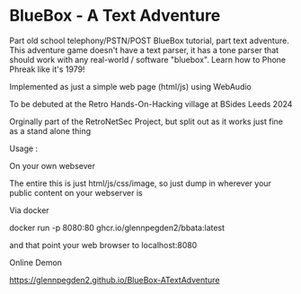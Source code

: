 # BlueBox - A Text Adventure
Part old school telephony/PSTN/POST BlueBox tutorial, part text adventure. This adventure game doesn't have a text parser, it has a tone parser that should work with any real-world / software "bluebox". Learn how to Phone Phreak like it's 1979!

Implemented as just a simple web page (html/js) using WebAudio

To be debuted at the Retro Hands-On-Hacking village at BSides Leeds 2024

Orginally part of the RetroNetSec Project, but split out as it works just fine as a stand alone thing

Usage :

On your own websever 

The entire this is just html/js/css/image, so just dump in wherever your public content on your webserver is

Via docker 

docker run -p 8080:80 ghcr.io/glennpegden2/bbata:latest 

and that point your web browser to localhost:8080

Online Demon 

https://glennpegden2.github.io/BlueBox-ATextAdventure


